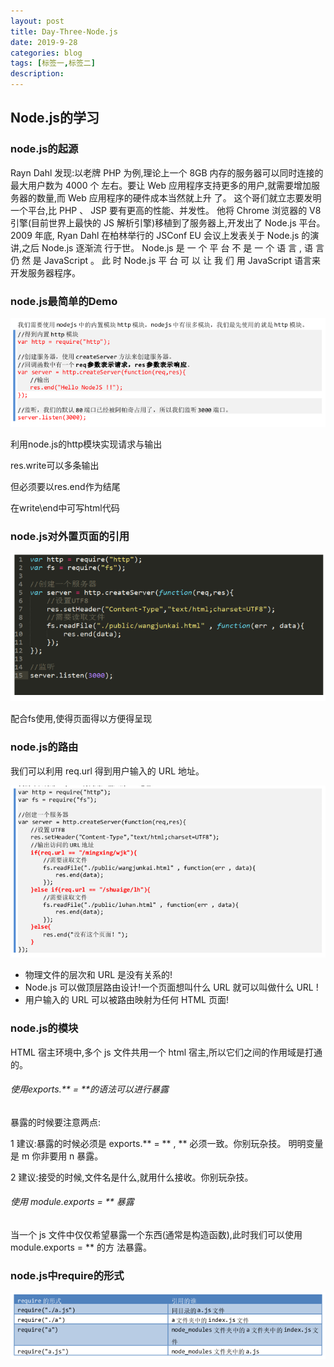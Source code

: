 ```yaml
---
layout: post
title: Day-Three-Node.js
date: 2019-9-28
categories: blog
tags: [标签一,标签二]
description: 
---
```


## Node.js的学习

### node.js的起源

Rayn Dahl 发现:以老牌 PHP 为例,理论上一个 8GB 内存的服务器可以同时连接的最大用户数为 4000 个
左右。要让 Web 应用程序支持更多的用户,就需要增加服务器的数量,而 Web 应用程序的硬件成本当然就上升
了。
这个哥们就立志要发明一个平台,比 PHP 、 JSP 要有更高的性能、并发性。
他将 Chrome 浏览器的 V8 引擎(目前世界上最快的 JS 解析引擎)移植到了服务器上,开发出了 Node.js
平台。
2009 年底, Ryan Dahl 在柏林举行的 JSConf EU 会议上发表关于 Node.js 的演讲,之后 Node.js 逐渐流
行于世。
Node.js 是 一 个 平 台 不 是 一 个 语 言 , 语 言 仍 然 是 JavaScript 。 此 时 Node.js 平 台 可 以 让 我 们 用
JavaScript 语言来开发服务器程序。

### node.js最简单的Demo

![9_28_1](../img/9_28_1.png)

利用node.js的http模块实现请求与输出

res.write可以多条输出

但必须要以res.end作为结尾

在write\end中可写html代码

### node.js对外置页面的引用

![9_28_2](../img/9_28_2.png)

配合fs使用,使得页面得以方便得呈现

### node.js的路由

我们可以利用 req.url 得到用户输入的 URL 地址。

![9_28_3](../img/9_28_3.png)

* 物理文件的层次和 URL 是没有关系的!
* Node.js 可以做顶层路由设计!一个页面想叫什么 URL 就可以叫做什么 URL !
* 用户输入的 URL 可以被路由映射为任何 HTML 页面!

### node.js的模块

HTML 宿主环境中,多个 js 文件共用一个 html 宿主,所以它们之间的作用域是打通的。

###### 使用exports.** = **的语法可以进行暴露

暴露的时候要注意两点:

1 建议:暴露的时候必须是 exports.** = ** , ** 必须一致。你别玩杂技。
明明变量是 m 你非要用 n 暴露。

2 建议:接受的时候,文件名是什么,就用什么接收。你别玩杂技。

###### 使用 module.exports = ** 暴露

当一个 js 文件中仅仅希望暴露一个东西(通常是构造函数),此时我们可以使用 module.exports = ** 的方
法暴露。

### node.js中require的形式

![9_28_4](../img/9_28_4.png)

